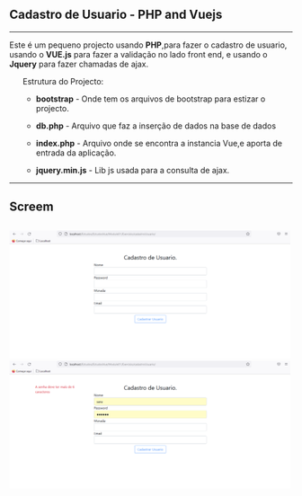 ## Cadastro de Usuario - PHP and Vuejs

<hr>

 <p align="left">
        Este é um pequeno projecto usando <strong>PHP</strong>,para fazer o cadastro de usuario, usando o <strong>VUE.js</strong> para fazer a validação no lado front end, e usando o 
        <strong>Jquery</strong> para fazer chamadas de ajax.
 </p>

 <p>
<ul>Estrutura do Projecto:
        
   * **bootstrap** - Onde tem os arquivos de bootstrap para estizar o projecto.

  * **db.php** - Arquivo que faz a inserção de dados na base de dados 
  * **index.php** - Arquivo onde se encontra a instancia Vue,e aporta de entrada da aplicação.
  * **jquery.min.js** - Lib js usada para a consulta de ajax.  

</ul>
</p>

<hr>
   <p align= "center">
    <h2>Screem<h2>

 <img src="./screenshots/01.png" alt="Tela" width="500px" heigth="400px"  >
  <img src="./screenshots/02.png" alt="Tela" width="500px" heigth="400px">


   </p>